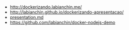 
- http://dockerizando.labianchin.me/
- http://labianchin.github.io/dockerizando-apresentacao/
- [presentation.md](presentation.md)
- https://github.com/labianchin/docker-nodejs-demo
